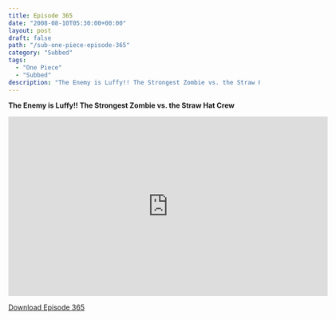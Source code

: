 ```yaml
---
title: Episode 365
date: "2008-08-10T05:30:00+00:00"
layout: post
draft: false
path: "/sub-one-piece-episode-365"
category: "Subbed"
tags:
  - "One Piece"
  - "Subbed"
description: "The Enemy is Luffy!! The Strongest Zombie vs. the Straw Hat Crew"
---
```


**The Enemy is Luffy!! The Strongest Zombie vs. the Straw Hat Crew**

<iframe width="640" height="360" src="https://www.rapidvideo.com/e/FXV0NAAP7T" frameborder="0" marginwidth=0 marginheight=0 scrolling=no allowfullscreen></iframe>

<a href="http://ouo.io/qs/eCodkFEQ?s=https://rapidvid.to/d/https://www.rapidvideo.com/e/FXV0NAAP7T">Download Episode 365</a>

